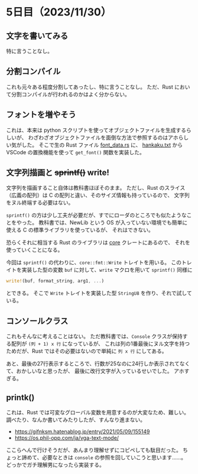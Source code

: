 # 5日目（2023/11/30）

## 文字を書いてみる

特に言うことなし。

## 分割コンパイル

これも元々ある程度分割してあったし、特に言うことなし。
ただ、Rust において分割コンパイルが行われるのかはよく分からない。

## フォントを増やそう

これは、本来は python スクリプトを使ってオブジェクトファイルを生成するらしいが、
わざわざオブジェクトファイルを面倒な方法で参照するのはアホらしい気がした。
そこで生の Rust ファイル
[font_data.rs](../mikan-os/kernel/src/font_data.rs) に、
[hankaku.txt](https://github.com/uchan-nos/mikanos/blob/osbook_day05c/kernel/hankaku.txt) から
VSCode の置換機能を使って `get_font()` 関数を実装した。

## 文字列描画と ~~sprintf()~~ write!

文字列を描画すること自体は教科書ほぼそのまま。
ただし、Rust のスライス（広義の配列）は C の配列と違い、そのサイズ情報も持っているので、
文字列をヌル終端する必要はない。

`sprintf()` の方は少し工夫が必要だが、すでにローダのところでも似たようなことをやった。
教科書では、NewLib という OS が入っていない環境でも簡単に使える C の標準ライブラリを使っているが、
それはできない。

恐らくそれに相当する Rust のライブラリは [core](https://doc.rust-lang.org/core/index.html) クレートにあるので、
それを使っていくことになる。

今回は `sprintf()` の代わりに、`core::fmt::Write` トレイトを用いる。
このトレイトを実装した型の変数 `buf` に対して、`write` マクロを用いて `sprintf()` 同様に

```rs
write!(buf, format_string, arg1, ...)
```

とできる。
そこで `Write` トレイトを実装した型 `StringU8` を作り、それで試している。

## コンソールクラス

これもそんなに考えることはない。
ただ教科書では、`Console` クラスが保持する配列が `(列 + 1) x 行` になっているが、
これは列の1番最後にヌル文字を持つためだが、Rust ではその必要はないので単純に `列 x 行` にしてある。

あと、最後の27行表示するところで、行数が25なのに24行しか表示されてなくて、おかしいなと思ったが、
最後に改行文字が入っているせいでした。
アホすぎる。

## printk()

これは、Rust では可変なグローバル変数を用意するのが大変なため、難しい。
調べたり、なんか書いてみたりしたが、すんなり進まない。

- https://gifnksm.hatenablog.jp/entry/2021/05/09/155149
- https://os.phil-opp.com/ja/vga-text-mode/

ここらへんで行けそうだが、あんまり理解せずにコピペしても駄目だった。
ちょっと諦めて、必要なときは `console` の参照を回していこうと思います……。
どっかでガチ理解男になったら実装する。
